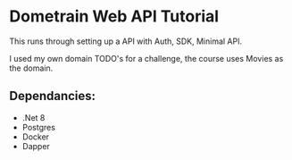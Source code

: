 # Dometrain Web API Tutorial

This runs through setting up a API with Auth, SDK, Minimal API.

I used my own domain TODO's for a challenge, the course uses Movies as the domain.

## Dependancies:

* .Net 8
* Postgres
* Docker
* Dapper
